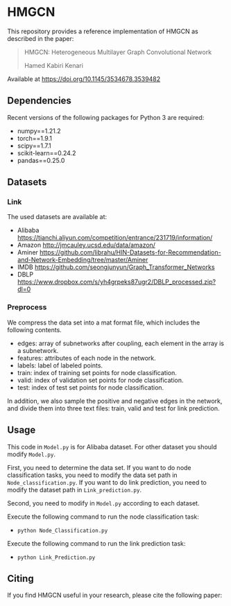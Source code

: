 # HMGCN
This repository provides a reference implementation of HMGCN as described in the paper:
> HMGCN: Heterogeneous Multilayer Graph Convolutional Network 
> 
> Hamed Kabiri Kenari
> 

Available at https://doi.org/10.1145/3534678.3539482

## Dependencies
Recent versions of the following packages for Python 3 are required:
* numpy==1.21.2
* torch==1.9.1
* scipy==1.7.1
* scikit-learn==0.24.2
* pandas==0.25.0

## Datasets
### Link
The used datasets are available at:
* Alibaba https://tianchi.aliyun.com/competition/entrance/231719/information/
* Amazon http://jmcauley.ucsd.edu/data/amazon/
* Aminer https://github.com/librahu/HIN-Datasets-for-Recommendation-and-Network-Embedding/tree/master/Aminer
* IMDB https://github.com/seongjunyun/Graph_Transformer_Networks
* DBLP https://www.dropbox.com/s/yh4grpeks87ugr2/DBLP_processed.zip?dl=0

### Preprocess
We compress the data set into a mat format file, which includes the following contents.
* edges: array of subnetworks after coupling, each element in the array is a subnetwork.
* features: attributes of each node in the network.
* labels: label of labeled points.
* train: index of training set points for node classification. 
* valid: index of validation set points for node classification.
* test: index of test set points for node classification.

In addition, we also sample the positive and negative edges in the network, and divide them into three text files: train, valid and test for link prediction.


## Usage
This code in `Model.py` is for Alibaba dataset. For other dataset you should modify `Model.py`.

First, you need to determine the data set. If you want to do node classification tasks, you need to modify the data set path in `Node_classification.py`. If you want to do link prediction, you need to modify the dataset path in `Link_prediction.py`.

Second, you need to modify in `Model.py` according to each dataset. 


Execute the following command to run the node classification task:

* `python Node_Classification.py`

Execute the following command to run the link prediction task:

* `python Link_Prediction.py`

## Citing
If you find HMGCN useful in your research, please cite the following paper:

